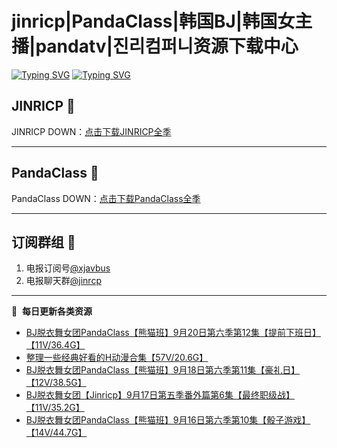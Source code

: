 # jinricp|PandaClass|韩国BJ|韩国女主播|pandatv|진리컴퍼니资源下载中心   
[![Typing SVG](https://readme-typing-svg.herokuapp.com?font=Fira+Code&pause=1000&center=true&vCenter=true&random=true&width=435&lines=所有链接都需要翻墙访问)](https://jinri-cp.neocities.org/free.html)
[![Typing SVG](https://readme-typing-svg.herokuapp.com?font=Fira+Code&pause=1000&center=true&vCenter=true&random=true&width=435&lines=点击进入福利资源下载中心)](https://pandaclass.neocities.org/)
## JINRICP 👋   
JINRICP DOWN：[点击下载JINRICP全季](https://mypikpak.com/s/VODz7HXQoqcX0UrvaXfDtFoPo1)
****
## PandaClass 💯   
PandaClass DOWN：[点击下载PandaClass全季](https://mypikpak.com/s/VOKOTZkoEnkyvCnELVSquM97o1)   
****
## 订阅群组 🔞
1. 电报订阅号[@xjavbus](https://t.me/xjavbus)
2. 电报聊天群[@jinrcp](https://t.me/jinrcp)
**** 
📕 &nbsp;**每日更新各类资源**
<!-- BLOG-POST-LIST:START -->
- [BJ脱衣舞女团PandaClass【熊猫班】9月20日第六季第12集【提前下班日】【11V/36.4G】](https://fuli.rulel.com/534.html)
- [整理一些经典好看的H动漫合集【57V/20.6G】](https://fuli.rulel.com/533.html)
- [BJ脱衣舞女团PandaClass【熊猫班】9月18日第六季第11集【豪礼日】【12V/38.5G】](https://fuli.rulel.com/532.html)
- [BJ脱衣舞女团【Jinricp】9月17日第五季番外篇第6集【最终职级战】【11V/35.2G】](https://fuli.rulel.com/531.html)
- [BJ脱衣舞女团PandaClass【熊猫班】9月16日第六季第10集【骰子游戏】【14V/44.7G】](https://fuli.rulel.com/530.html)
<!-- BLOG-POST-LIST:END -->
